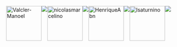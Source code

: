 <div style="display: flex; margin: auto;">
  <a href="https://github.com/Valcler-Manoel">
    <img src="https://github.com/Valcler-Manoel.png?size=96" alt="Valcler-Manoel" width="96px" height="96px" />
  </a>
  <a href="https://github.com/Valcler-Manoel" target="_blank">
    <img src="https://img.shields.io/badge/-GitHub-%23333?style=for-the-badge&logo=github&logoColor=white" target="_blank">
  </a>
  <a href="https://github.com/nicolasmarcelino">
    <img src="https://github.com/nicolasmarcelino.png?size=96" alt="nicolasmarcelino" width="96px" height="96px" />
  </a>
  <a href="https://github.com/nicolasmarcelino" target="_blank">
    <img src="https://img.shields.io/badge/-GitHub-%23333?style=for-the-badge&logo=github&logoColor=white" target="_blank">
  </a>
  <a href="https://github.com/HenriqueAbn">
    <img src="https://github.com/HenriqueAbn.png?size=96" alt="HenriqueAbn" width="96px" height="96px" />
  </a>
  <a href="https://github.com/HenriqueAbn" target="_blank">
    <img src="https://img.shields.io/badge/-GitHub-%23333?style=for-the-badge&logo=github&logoColor=white" target="_blank">
  </a>
  <a href="https://github.com/lsaturnino">
    <img src="https://github.com/lsaturnino.png?size=96" alt="lsaturnino" width="96px" height="96px" />
  </a>
  <a href="https://github.com/lsaturnino" target="_blank">
    <img src="https://img.shields.io/badge/-GitHub-%23333?style=for-the-badge&logo=github&logoColor=white" target="_blank">
  </a>
</div>
